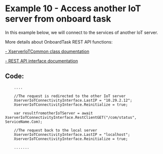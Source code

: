 # Example 10 - Access another IoT server from onboard task

In this example below, we will connect to the services of another IoT server.

More details about OnboardTask REST API functions: 

[ - XserverIoTCommon class doumentation](https://github.com/IntelliSenseIoT/XserverIoTOnboardTask.github.io/blob/master/XserverIoTCommon.md)

[ - REST API interface documentation](https://github.com/IntelliSenseIoT/XserverIoTOnboardTask.github.io/blob/master/XserverIoT_RestAPI_Interface_doumentation.md)

## Code:

        ....
       
        //The request is redirected to the other IoT server
        XserverIoTConnectivityInterface.LastIP = "10.29.2.12";
        XserverIoTConnectivityInterface.Reinitialize = true;

        var resultfromotherIoTServer = await XserverIoTConnectivityInterface.RestClientGET("/com/status", ServiceName.Com);

        //The request back to the local server
        XserverIoTConnectivityInterface.LastIP = "localhost";
        XserverIoTConnectivityInterface.Reinitialize = true;

        .......

            
        
